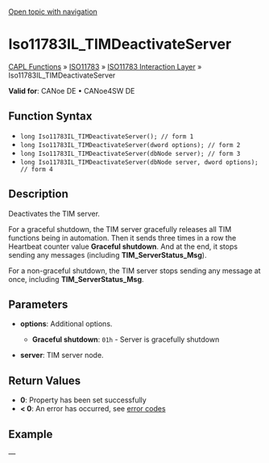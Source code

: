 [Open topic with navigation](../../../../../../CANoeDEFamily.htm#Topics/CAPLFunctions/ISO11783/ISOInteractionLayer/Functions/CAPLfunctionIso11783ILtimDeactivateServer.md)

# Iso11783IL_TIMDeactivateServer

[CAPL Functions](../../../CAPLfunctions.md) » [ISO11783](../../CAPLfunctionsISO11783Overview.md) » [ISO11783 Interaction Layer](../CAPLfunctionsISOILOverview.md) » Iso11783IL_TIMDeactivateServer

**Valid for**: CANoe DE • CANoe4SW DE

## Function Syntax

- `long Iso11783IL_TIMDeactivateServer(); // form 1`
- `long Iso11783IL_TIMDeactivateServer(dword options); // form 2`
- `long Iso11783IL_TIMDeactivateServer(dbNode server); // form 3`
- `long Iso11783IL_TIMDeactivateServer(dbNode server, dword options); // form 4`

## Description

Deactivates the TIM server.

For a graceful shutdown, the TIM server gracefully releases all TIM functions being in automation. Then it sends three times in a row the Heartbeat counter value **Graceful shutdown**. And at the end, it stops sending any messages (including **TIM_ServerStatus_Msg**).

For a non-graceful shutdown, the TIM server stops sending any message at once, including **TIM_ServerStatus_Msg**.

## Parameters

- **options**: Additional options.
  - **Graceful shutdown**: `01h` - Server is gracefully shutdown

- **server**: TIM server node.

## Return Values

- **0**: Property has been set successfully
- **< 0**: An error has occurred, see [error codes](../../../CAPLfunctionsISOj1939ErrorCodes.md)

## Example

—
